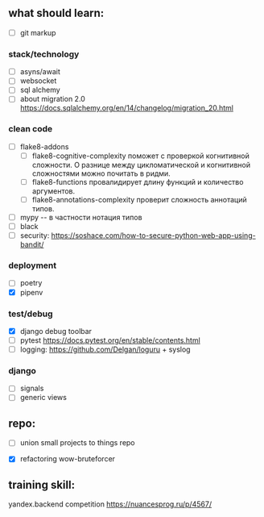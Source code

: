 ## what should learn:
- [ ] git markup

### stack/technology
- [ ] asyns/await
- [ ] websocket
- [ ] sql alchemy
- [ ] about migration 2.0 https://docs.sqlalchemy.org/en/14/changelog/migration_20.html

### clean code
- [ ] flake8-addons
  - [ ] flake8-cognitive-complexity поможет с проверкой когнитивной сложности. О разнице между цикломатической и когнитивной сложностями можно почитать в ридми.
  - [ ] flake8-functions провалидирует длину функций и количество аргументов.
  - [ ] flake8-annotations-complexity проверит сложность аннотаций типов.
- [ ] mypy -- в частности нотация типов
- [ ] black
- [ ] security: https://soshace.com/how-to-secure-python-web-app-using-bandit/

### deployment
- [ ] poetry 
- [x] pipenv 

### test/debug
- [x] django debug toolbar
- [ ] pytest https://docs.pytest.org/en/stable/contents.html 
- [ ] logging: https://github.com/Delgan/loguru + syslog

### django
- [ ] signals
- [ ] generic views

## repo:
- [ ] union small projects to things repo
- [x] refactoring wow-bruteforcer


## training skill:
yandex.backend competition
https://nuancesprog.ru/p/4567/
